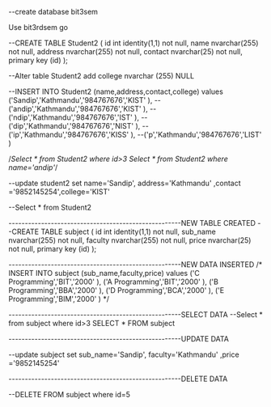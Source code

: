 --create database bit3sem

Use bit3rdsem
go

--CREATE TABLE Student2 ( id int identity(1,1) not null, name nvarchar(255) not null, address nvarchar(255) not null, contact nvarchar(25) not null, primary key (id) );

--Alter table Student2 add college nvarchar (255) NULL

--INSERT INTO Student2 (name,address,contact,college) values ('Sandip','Kathmandu','984767676','KIST' ),
--('andip','Kathmandu','984767676','KIST' ),
--('ndip','Kathmandu','984767676','IST' ),
--('dip','Kathmandu','984767676','NIST' ),
--('ip','Kathmandu','984767676','KISS' ),
--('p','Kathmandu','984767676','LIST' )

/*Select * from Student2 where id>3
Select * from Student2 where name='andip'*/

--update student2 set name='Sandip', address='Kathmandu' ,contact ='9852145254',college='KIST' 

--Select * from Student2

-----------------------------------------------------NEW TABLE CREATED
--CREATE TABLE subject ( id int identity(1,1) not null, sub_name nvarchar(255) not null, faculty nvarchar(255) not null, price nvarchar(25) not null, primary key (id) );


-----------------------------------------------------NEW DATA INSERTED
/*
INSERT INTO subject (sub_name,faculty,price) values ('C Programming','BIT','2000' ),
('A Programming','BIT','2000' ),
('B Programming','BBA','2000' ),
('D Programming','BCA','2000' ),
('E Programming','BIM','2000' )
*/

-----------------------------------------------------SELECT DATA
--Select * from subject where id>3
SELECT * FROM subject 

-----------------------------------------------------UPDATE DATA

--update subject set sub_name='Sandip', faculty='Kathmandu' ,price ='9852145254'

-----------------------------------------------------DELETE DATA

--DELETE FROM subject where id=5



